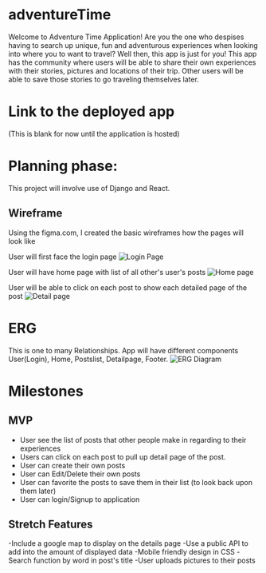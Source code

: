 # adventureTime

Welcome to Adventure Time Application! Are you the one who despises having to search up unique, fun and adventurous experiences when looking into where you to want to travel? Well then, this app is just for you! This app has the community where users will be able to share their own experiences with their stories, pictures and locations of their trip. Other users will be able to save those stories to go traveling themselves later. 

# Link to the deployed app
(This is blank for now until the application is hosted)

# Planning phase:
This project will involve use of Django and React.

## Wireframe
Using the figma.com, I created the basic wireframes how the pages will look like

User will first face the login page
![Login Page]()

User will have home page with list of all other's user's posts
![Home page]()

User will be able to click on each post to show each detailed page of the post
![Detail page]()

# ERG
This is one to many Relationships. App will have different components
User(Login), Home, Postslist, Detailpage, Footer.
![ERG Diagram]()

# Milestones

## MVP
- User see the list of posts that other people make in regarding to their experiences
- Users can click on each post to pull up detail page of the post.
- User can create their own posts
- User can Edit/Delete their own posts
- User can favorite the posts to save them in their list (to look back upon them later)
- User can login/Signup to application


## Stretch Features
-Include a google map to display on the details page
-Use a public API to add into the amount of displayed data
-Mobile friendly design in CSS
-Search function by word in post's title
-User uploads pictures to their posts
